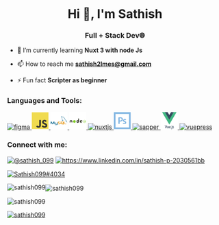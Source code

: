 <h1 align="center">Hi 👋, I'm Sathish</h1>
<h3 align="center">Full + Stack Dev🌐</h3>



- 🌱 I’m currently learning **Nuxt 3 with node Js**

- 📫 How to reach me **sathish2lmes@gmail.com**

- ⚡ Fun fact **Scripter as beginner**



<h3 align="left">Languages and Tools:</h3>
<p align="left"> <a href="https://www.figma.com/" target="_blank" rel="noreferrer"> <img src="https://www.vectorlogo.zone/logos/figma/figma-icon.svg" alt="figma" width="40" height="40"/> </a> <a href="https://developer.mozilla.org/en-US/docs/Web/JavaScript" target="_blank" rel="noreferrer"> <img src="https://raw.githubusercontent.com/devicons/devicon/master/icons/javascript/javascript-original.svg" alt="javascript" width="40" height="40"/> </a> <a href="https://www.mysql.com/" target="_blank" rel="noreferrer"> <img src="https://raw.githubusercontent.com/devicons/devicon/master/icons/mysql/mysql-original-wordmark.svg" alt="mysql" width="40" height="40"/> </a> <a href="https://nodejs.org" target="_blank" rel="noreferrer"> <img src="https://raw.githubusercontent.com/devicons/devicon/master/icons/nodejs/nodejs-original-wordmark.svg" alt="nodejs" width="40" height="40"/> </a> <a href="https://nuxtjs.org/" target="_blank" rel="noreferrer"> <img src="https://www.vectorlogo.zone/logos/nuxtjs/nuxtjs-icon.svg" alt="nuxtjs" width="40" height="40"/> </a> <a href="https://www.photoshop.com/en" target="_blank" rel="noreferrer"> <img src="https://raw.githubusercontent.com/devicons/devicon/master/icons/photoshop/photoshop-line.svg" alt="photoshop" width="40" height="40"/> </a> <a href="https://sapper.svelte.dev/" target="_blank" rel="noreferrer"> <img src="https://raw.githubusercontent.com/bestofjs/bestofjs-webui/master/public/logos/sapper.svg" alt="sapper" width="40" height="40"/> </a> <a href="https://vuejs.org/" target="_blank" rel="noreferrer"> <img src="https://raw.githubusercontent.com/devicons/devicon/master/icons/vuejs/vuejs-original-wordmark.svg" alt="vuejs" width="40" height="40"/> </a> <a href="https://vuepress.vuejs.org/" target="_blank" rel="noreferrer"> <img src="https://raw.githubusercontent.com/AliasIO/wappalyzer/master/src/drivers/webextension/images/icons/VuePress.svg" alt="vuepress" width="40" height="40"/> </a> </p>

<h3 align="left">Connect with me:</h3>
<p align="left">
<a href="https://twitter.com/@sathish_099" target="blank"><img align="center" src="https://raw.githubusercontent.com/rahuldkjain/github-profile-readme-generator/master/src/images/icons/Social/twitter.svg" alt="@sathish_099" height="30" width="40" /></a>
<a href="https://linkedin.com/in/https://www.linkedin.com/in/sathish-p-2030561bb" target="blank"><img align="center" src="https://raw.githubusercontent.com/rahuldkjain/github-profile-readme-generator/master/src/images/icons/Social/linked-in-alt.svg" alt="https://www.linkedin.com/in/sathish-p-2030561bb" height="30" width="40" /></a>

<a href="https://discord.gg/Sathish099#4034" target="blank"><img align="center" src="https://raw.githubusercontent.com/rahuldkjain/github-profile-readme-generator/master/src/images/icons/Social/discord.svg" alt="Sathish099#4034" height="30" width="40" /></a>
</p>

<p><img align="left" src="https://github-readme-stats.vercel.app/api/top-langs?username=sathish099&show_icons=true&locale=en&layout=compact" alt="sathish099" /></p>


<!-- <p>&nbsp;<img align="center" src="https://github-readme-stats.vercel.app/api?username=sathish099&show_icons=true&locale=en" alt="sathish099" /></p> -->

<p><img align="center" src="https://github-readme-streak-stats.herokuapp.com/?user=sathish099&" alt="sathish099" /></p>

<p align="left"> <img src="https://komarev.com/ghpvc/?username=sathish099&label=Profile%20views&color=0e75b6&style=flat" alt="sathish099" /> </p>

<p align="left"> <a href="https://github.com/ryo-ma/github-profile-trophy"><img src="https://github-profile-trophy.vercel.app/?username=sathish099" alt="sathish099" /></a> </p>
